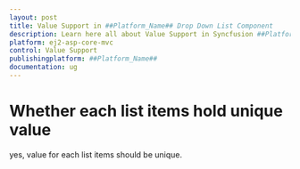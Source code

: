 ```yaml
---
layout: post
title: Value Support in ##Platform_Name## Drop Down List Component
description: Learn here all about Value Support in Syncfusion ##Platform_Name## Drop Down List component and more.
platform: ej2-asp-core-mvc
control: Value Support
publishingplatform: ##Platform_Name##
documentation: ug
---
```



# Whether each list items hold unique value

yes, value for each list items should be unique.